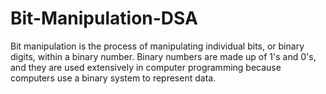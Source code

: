 # Bit-Manipulation-DSA
Bit manipulation is the process of manipulating individual bits, or binary digits, within a binary number. Binary numbers are made up of 1's and 0's, and they are used extensively in computer programming because computers use a binary system to represent data.  
